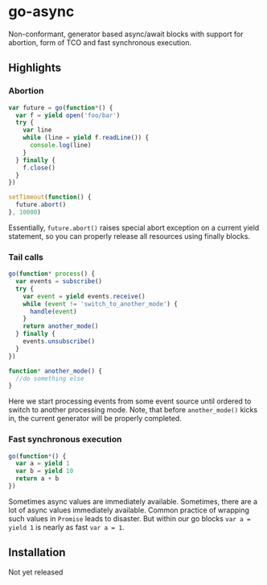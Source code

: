 # go-async

Non-conformant, generator based async/await blocks
with support for abortion, form of TCO and fast synchronous execution.

## Highlights

### Abortion

```javascript
var future = go(function*() {
  var f = yield open('foo/bar')
  try {
    var line
    while (line = yield f.readLine()) {
      console.log(line)
    }
  } finally {
    f.close()
  }
})

setTimeout(function() {
  future.abort()
}, 10000)
```

Essentially, `future.abort()` raises special abort exception on a current yield statement,
so you can properly release all resources using finally blocks.

### Tail calls

```javascript
go(function* process() {
  var events = subscribe()
  try {
    var event = yield events.receive()
    while (event != 'switch_to_another_mode') {
      handle(event)
    }
    return another_mode()
  } finally {
    events.unsubscribe()
  }
})

function* another_mode() {
  //do something else
}
```

Here we start processing events from some event source until
ordered to switch to another processing mode.
Note, that before `another_mode()` kicks in, the current generator
will be properly completed.


### Fast synchronous execution

```javascript
go(function*() {
  var a = yield 1
  var b = yield 10
  return a + b
})
```

Sometimes async values are immediately available. Sometimes, there are a lot of async
values immediately available. Common practice of wrapping such values in `Promise`
leads to disaster. But within our go blocks `var a = yield 1` is nearly as fast `var a = 1`.

## Installation

Not yet released